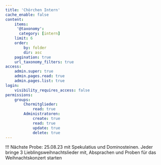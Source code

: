 ```yaml
---
title: 'Chörchen Intern'
cache_enable: false
content:
    items:
     '@taxonomy':
      category: [intern]    
    limit: 6
    order:
        by: folder
        dir: asc
    pagination: true
    url_taxonomy_filters: true
access:
    admin.super: true
    admin.pages.read: true
    admin.pages.list: true
login:
    visibility_requires_access: false
permissions:
    groups:
        Chormitglieder:
            read: true
        Administratoren:
            create: true
            read: true
            update: true
            delete: true
---
```


!!! Nächste Probe: 25.08.23 mit Spekulatius und Dominosteinen.  Jeder bringe 3 Lieblingsweihnachtslieder mit, Absprachen und Proben für das Weihnachtskonzert starten